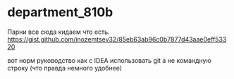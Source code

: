 # department_810b

Парни все сюда кидаем что есть.
https://gist.github.com/inozemtsev32/85eb63ab96c0b7877d43aae0eff53320

вот норм руководство как с IDEA использовать git а не командную строку (что правда немного удобнее)
